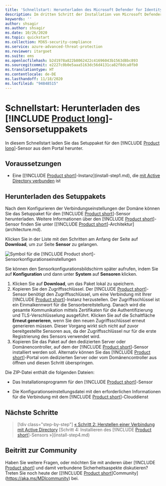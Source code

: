 ```yaml
---
title: 'Schnellstart: Herunterladen des Microsoft Defender for Identity-Sensorsetuppakets'
description: Im dritten Schritt der Installation von Microsoft Defender for Identity laden Sie das Defender for Identity-Sensorsetuppaket herunter.
keywords: ''
author: shsagir
ms.author: shsagir
ms.date: 10/26/2020
ms.topic: quickstart
ms.collection: M365-security-compliance
ms.service: azure-advanced-threat-protection
ms.reviewer: itargoet
ms.suite: ems
ms.openlocfilehash: b2d1978a822b8062422c41696043b1563d8bc893
ms.sourcegitcommit: e2227c0b0e5aaa5163dc56d4131ca82f8dca8fb0
ms.translationtype: HT
ms.contentlocale: de-DE
ms.lasthandoff: 11/18/2020
ms.locfileid: "94848515"
---
```

# <a name="quickstart-download-the-product-long-sensor-setup-package"></a>Schnellstart: Herunterladen des [!INCLUDE [Product long](includes/product-long.md)]-Sensorsetuppakets

In diesem Schnellstart laden Sie das Setuppaket für den [!INCLUDE [Product long](includes/product-long.md)]-Sensor aus dem Portal herunter.

## <a name="prerequisites"></a>Voraussetzungen

- Eine [[!INCLUDE [Product short](includes/product-short.md)]-Instanz](install-step1.md), die [mit Active Directory verbunden](install-step2.md) ist

## <a name="download-the-setup-package"></a>Herunterladen des Setuppakets

Nach dem Konfigurieren der Verbindungseinstellungen der Domäne können Sie das Setuppaket für den [!INCLUDE [Product short](includes/product-short.md)]-Sensor herunterladen. Weitere Informationen über den [!INCLUDE [Product short](includes/product-short.md)]-Sensor finden Sie unter [[!INCLUDE [Product short](includes/product-short.md)]-Architektur](architecture.md).

Klicken Sie in der Liste mit den Schritten am Anfang der Seite auf **Download**, um zur Seite **Sensor** zu gelangen.

![Symbol für die [!INCLUDE [Product short](includes/product-short.md)]-Sensorkonfigurationseinstellungen](media/sensor-config.png)

Sie können den Sensorkonfigurationsbildschirm später aufrufen, indem Sie auf **Konfiguration** und dann unter **System** auf **Sensoren** klicken.  

1. Klicken Sie auf **Download**, um das Paket lokal zu speichern.
1. Kopieren Sie den Zugriffsschlüssel. Der [!INCLUDE [Product short](includes/product-short.md)]-Sensor benötigt den Zugriffsschlüssel, um eine Verbindung mit Ihrer [!INCLUDE [Product short](includes/product-short.md)]-Instanz herzustellen. Der Zugriffsschlüssel ist ein Einmalkennwort für die Sensorbereitstellung. Danach wird die gesamte Kommunikation mittels Zertifikaten für die Authentifizierung und TLS-Verschlüsselung ausgeführt. Klicken Sie auf die Schaltfläche **Erneut generieren**, wenn Sie den neuen Zugriffsschlüssel erneut generieren müssen. Dieser Vorgang wirkt sich nicht auf zuvor bereitgestellte Sensoren aus, da der Zugriffsschlüssel nur für die erste Registrierung des Sensors verwendet wird.
1. Kopieren Sie das Paket auf den dedizierten Server oder Domänencontroller, auf dem der [!INCLUDE [Product short](includes/product-short.md)]-Sensor installiert werden soll. Alternativ können Sie das [!INCLUDE [Product short](includes/product-short.md)]-Portal vom dedizierten Server oder vom Domänencontroller aus öffnen und diesen Schritt überspringen.

Die ZIP-Datei enthält die folgenden Dateien:

- Das Installationsprogramm für den [!INCLUDE [Product short](includes/product-short.md)]-Sensor

- Die Konfigurationseinstellungsdatei mit den erforderlichen Informationen für die Verbindung mit dem [!INCLUDE [Product short](includes/product-short.md)]-Clouddienst

## <a name="next-steps"></a>Nächste Schritte

> [!div class="step-by-step"]
> [« Schritt 2: Herstellen einer Verbindung mit Active Directory](install-step2.md)
> [Schritt 4: Installieren des [!INCLUDE [Product short](includes/product-short.md)]-Sensors »](install-step4.md)

## <a name="join-the-community"></a>Beitritt zur Community

Haben Sie weitere Fragen, oder möchten Sie mit anderen über [!INCLUDE [Product short](includes/product-short.md)] und damit verbundene Sicherheitsaspekte diskutieren? Treten Sie noch heute der [[!INCLUDE [Product short](includes/product-short.md)]Community](https://aka.ms/MDIcommunity) bei.
